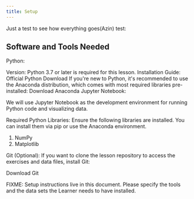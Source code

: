 ```yaml
---
title: Setup
---
```

Just a test to see how everything goes(Azin)
test: 
## Software and Tools Needed
Python:

Version: Python 3.7 or later is required for this lesson.
Installation Guide:
Official Python Download
If you're new to Python, it's recommended to use the Anaconda distribution, which comes with most required libraries pre-installed:
Download Anaconda
Jupyter Notebook:

We will use Jupyter Notebook as the development environment for running Python code and visualizing data.


Required Python Libraries: Ensure the following libraries are installed. You can install them via pip or use the Anaconda environment.
1) NumPy
2) Matplotlib

Git (Optional): If you want to clone the lesson repository to access the exercises and data files, install Git:

Download Git

FIXME: Setup instructions live in this document. Please specify the tools and
the data sets the Learner needs to have installed.



